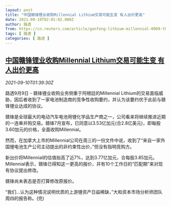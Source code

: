 ```yaml
---
layout: post
title: "中国赣锋锂业收购Millennial Lithium交易可能生变 有人出价更高"
date: 2021-09-10T02:01:02.000Z
author: 路透
from: https://cn.reuters.com/article/ganfeng-lithium-millennial-0909-thur-idCNKBS2G604D
tags: [ 路透 ]
categories: [ 路透 ]
---
```

<!--1631239262000-->
[中国赣锋锂业收购Millennial Lithium交易可能生变 有人出价更高](https://cn.reuters.com/article/ganfeng-lithium-millennial-0909-thur-idCNKBS2G604D)
------

<div>
<div><i>2021-09-10T01:39:30Z</i></div><p>路透9月9日 - 赣锋锂业收购业务侧重于阿根廷的Millennial Lithium的交易面临威胁，因后者收到了一家电池制造商的竞争性收购要约，并认为该要约优于此前与赣锋锂业达成的协议。</p><p>赣锋是全球最大的电动汽车电池用锂化学品生产商之一，公司看来将继续推进近期的一连串并购交易。赣锋7月宣布，已同意以3.53亿加元(合2.8亿美元)，即每股3.60加元的价格，全面收购Millennial。</p><p>然而，在加拿大上市的Millennial公司在周三的一份文件中说，收到了“来自一家外国锂电池生产公司主动提出的非约束性出价，”但没有指明竞购方。</p><p>新出价将Millennial的估值抬高了近7%，达到3.77亿加元，合每股3.85加元。Millennial表示，赣锋已得知这一更高的报价，并有10个工作日的“匹配期”来对现有协议提出修改。</p><p>赣锋尚未表态是否打算修改原报价。</p><p>“我们...认为这种情况说明优质的上游锂资产日益稀缺，”大和资本市场分析师团队周四的报告称。(完)</p>
</div>
